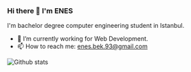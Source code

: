 ### Hi there 👋 I'm ENES

I'm bachelor degree computer engineering student in Istanbul.

- 🔭 I’m currently working for Web Development.
- 📫 How to reach me: enes.bek.93@gmail.com

![Github stats](https://github-readme-stats.vercel.app/api?username=enesbek&theme=highcontrast&show_icons=true&count_private=true) 



